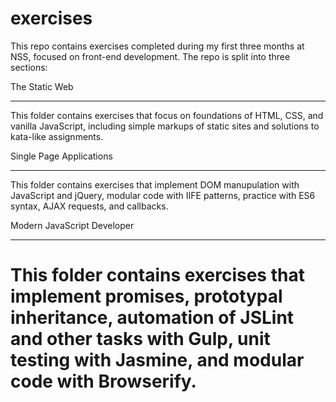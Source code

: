 # exercises

This repo contains exercises completed during my first three months at NSS, focused on front-end development. The repo is split into three sections:

The Static Web
______________

This folder contains exercises that focus on foundations of HTML, CSS, and vanilla JavaScript, including simple markups of static sites and solutions to kata-like assignments.

Single Page Applications
________________________

This folder contains exercises that implement DOM manupulation with JavaScript and jQuery, modular code with IIFE patterns, practice with ES6 syntax, AJAX requests, and callbacks.

Modern JavaScript Developer
___________________________

This folder contains exercises that implement promises, prototypal inheritance, automation of JSLint and other tasks with Gulp, unit testing with Jasmine, and modular code with Browserify.
=======